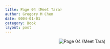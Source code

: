 ```yaml
---
title: Page 04 (Meet Tara)
author: Gregory M Chen
date: 0004-01-01
category: Book
layout: post
---
```


<p style="text-align:center;"><img src="{{site.baseurl}}/assets/Graphics_v3.2/Page04_Meet-Tara.png" alt="Page 04 (Meet Tara)" style="max-height: calc(100vh - 30px - 100px);"/></p>
